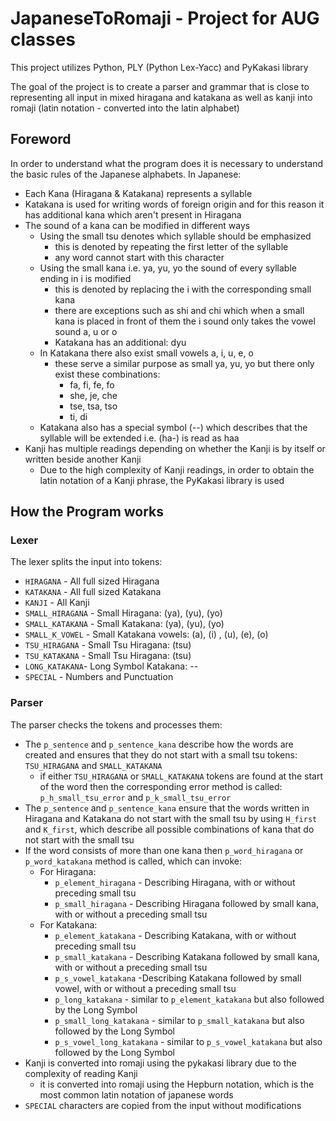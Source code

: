 # JapaneseToRomaji - Project for AUG classes
This project utilizes Python, PLY (Python Lex-Yacc) and PyKakasi library

The goal of the project is to create a parser and grammar that is close to representing all input in mixed hiragana and katakana as well as kanji into romaji (latin notation - converted into the latin alphabet)

## Foreword
In order to understand what the program does it is necessary to understand the basic rules of the Japanese alphabets.
In Japanese:
- Each Kana (Hiragana & Katakana) represents a syllable
- Katakana is used for writing words of foreign origin and for this reason it has additional kana which aren't present in Hiragana
- The sound of a kana can be modified in different ways
    - Using the small tsu denotes which syllable should be emphasized
        - this is denoted by repeating the first letter of the syllable
        - any word cannot start with this character
    - Using the small kana i.e. ya, yu, yo the sound of every syllable ending in i is modified
        - this is denoted by replacing the i with the corresponding small kana
        - there are exceptions such as shi and chi which when a small kana is placed in front of them the i sound only takes the vowel sound a, u or o
        - Katakana has an additional: dyu
    - In Katakana there also exist small vowels a, i, u, e, o
        - these serve a similar purpose as small ya, yu, yo but there only exist these combinations:
            - fa, fi, fe, fo
            - she, je, che
            - tse, tsa, tso
            - ti, di
    - Katakana also has a special symbol (--) which describes that the syllable will be extended i.e. (ha-) is read as haa
- Kanji has multiple readings depending on whether the Kanji is by itself or written beside another Kanji
    - Due to the high complexity of Kanji readings, in order to obtain the latin notation of a Kanji phrase, the PyKakasi library is used

## How the Program works
### Lexer
The lexer splits the input into tokens:
- ```HIRAGANA``` - All full sized Hiragana
- ```KATAKANA``` - All full sized Katakana
- ```KANJI``` - All Kanji
- ```SMALL_HIRAGANA``` - Small Hiragana: (ya), (yu), (yo)
- ```SMALL_KATAKANA``` - Small Katakana: (ya), (yu), (yo)
- ```SMALL_K_VOWEL``` - Small Katakana vowels: (a), (i) , (u), (e), (o)
- ```TSU_HIRAGANA``` - Small Tsu Hiragana: (tsu)
- ```TSU_KATAKANA``` - Small Tsu Hiragana: (tsu)
- ```LONG_KATAKANA```- Long Symbol Katakana: --
- ```SPECIAL``` - Numbers and Punctuation

### Parser
The parser checks the tokens and processes them:
- The ```p_sentence``` and ```p_sentence_kana``` describe how the words are created and ensures that they do not start with a small tsu tokens: ```TSU_HIRAGANA``` and ```SMALL_KATAKANA```
    - if either ```TSU_HIRAGANA``` or ```SMALL_KATAKANA``` tokens are found at the start of the word then the corresponding error method is called: ```p_h_small_tsu_error``` and ```p_k_small_tsu_error```
- The ```p_sentence``` and ```p_sentence_kana``` ensure that the words written in Hiragana and Katakana do not start with the small tsu by using ```H_first``` and ```K_first```, which describe all possible combinations of kana that do not start with the small tsu
- If the word consists of more than one kana then ```p_word_hiragana``` or ```p_word_katakana``` method is called, which can invoke: 
    - For Hiragana:
        - ```p_element_hiragana``` - Describing Hiragana, with or without preceding small tsu
        - ```p_small_hiragana``` - Describing Hiragana followed by small kana, with or without a preceding small tsu
    - For Katakana:
        - ```p_element_katakana``` - Describing Katakana, with or without preceding small tsu
        - ```p_small_katakana``` - Describing Katakana followed by small kana, with or without a preceding small tsu
        - ```p_s_vowel_katakana``` -Describing Katakana followed by small vowel, with or without a preceding small tsu
        - ```p_long_katakana``` - similar to ```p_element_katakana``` but also followed by the Long Symbol
        - ```p_small_long_katakana``` - similar to ```p_small_katakana``` but also followed by the Long Symbol
        - ```p_s_vowel_long_katakana``` - similar to ```p_s_vowel_katakana``` but also followed by the Long Symbol
- Kanji is converted into romaji using the pykakasi library due to the complexity of reading Kanji
    - it is converted into romaji using the Hepburn notation, which is the most common latin notation of japanese words
- ```SPECIAL``` characters are copied from the input without modifications 
